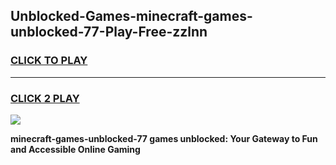 
## Unblocked-Games-minecraft-games-unblocked-77-Play-Free-zzlnn
<h3>
<a href="https://premium76.site?title=minecraft-games-unblocked-77&ref=18A1">CLICK TO PLAY</a></h3>
<hr>

<h3>
<a href="https://premium76.site?title=minecraft-games-unblocked-77&ref=18A1">CLICK 2 PLAY</a>
  
</h3>

<a href="https://premium76.site?title=minecraft-games-unblocked-77&ref=18A1"><img src="https://clearcache.store/games.png"></a>


**minecraft-games-unblocked-77 games unblocked: Your Gateway to Fun and Accessible Online Gaming**

